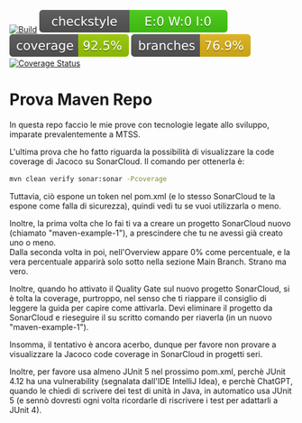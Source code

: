 [![Build](https://github.com/Rickyz03/ProvaMavenRepo/actions/workflows/build.yml/badge.svg)](https://github.com/Rickyz03/ProvaMavenRepo/actions/workflows/build.yml)
![checkstyle](.github/ReadmeBadges/checkstyle-result.svg)
![coverage](.github/ReadmeBadges/jacoco.svg)
![branches_coverage](.github/ReadmeBadges/branches.svg)
[![Coverage Status](https://coveralls.io/repos/github/Rickyz03/ProvaMavenRepo/badge.svg?branch=master)](https://coveralls.io/github/Rickyz03/ProvaMavenRepo?branch=master)

# Prova Maven Repo
In questa repo faccio le mie prove con tecnologie legate allo sviluppo, imparate prevalentemente a MTSS.  

L'ultima prova che ho fatto riguarda la possibilità di visualizzare la code coverage di Jacoco su SonarCloud.
Il comando per ottenerla è:

```bash
mvn clean verify sonar:sonar -Pcoverage
```

Tuttavia, ciò espone un token nel pom.xml (e lo stesso SonarCloud te la espone come falla di sicurezza), quindi vedi tu se vuoi utilizzarla o meno.

Inoltre, la prima volta che lo fai ti va a creare un progetto SonarCloud nuovo (chiamato "maven-example-1"), a prescindere che tu ne avessi già creato uno o meno.  
Dalla seconda volta in poi, nell'Overview appare 0% come percentuale, e la vera percentuale apparirà solo sotto nella sezione Main Branch. Strano ma vero.

Inoltre, quando ho attivato il Quality Gate sul nuovo progetto SonarCloud, si è tolta la coverage, purtroppo, nel senso che ti riappare il consiglio di leggere la guida per capire come attivarla. Devi eliminare il progetto da SonarCloud e rieseguire il su scritto comando per riaverla (in un nuovo "maven-example-1"). 

Insomma, il tentativo è ancora acerbo, dunque per favore non provare a visualizzare la Jacoco code coverage in SonarCloud in progetti seri.

Inoltre, per favore usa almeno JUnit 5 nel prossimo pom.xml, perchè JUnit 4.12 ha una vulnerability (segnalata dall'IDE IntelliJ Idea), e perchè ChatGPT, quando le chiedi di scrivere dei test di unità in Java, in automatico usa JUnit 5 (e sennò dovresti ogni volta ricordarle di riscrivere i test per adattarli a JUnit 4).
